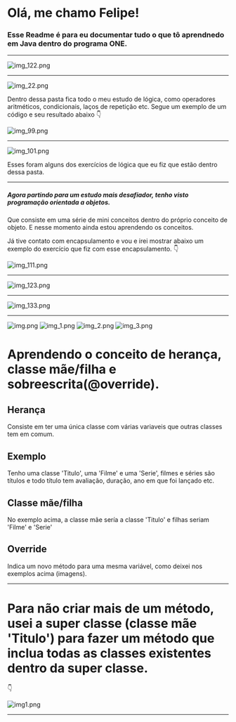 # Olá, me chamo Felipe!
### Esse Readme é para eu documentar tudo o que tô aprendnedo em Java dentro do programa ONE.

---
![img_122.png](ConexaoDigital/src/DigitalConexao/images/img_122.png)

---
![img_22.png](ConexaoDigital/src/DigitalConexao/images/img_22.png)

Dentro dessa pasta fica todo o meu estudo de lógica, como operadores aritméticos, condicionais, laços de repetição etc.
Segue um exemplo de um código e seu resultado abaixo 👇

![img_99.png](ConexaoDigital/src/DigitalConexao/images/img_99.png)

---
![img_101.png](ConexaoDigital/src/DigitalConexao/images/img_101.png)

Esses foram alguns dos exercícios de lógica que eu fiz que estão dentro dessa pasta.

---
##### Agora partindo para um estudo mais desafiador, tenho visto programação orientada a objetos.
Que consiste em uma série de mini conceitos dentro do próprio conceito de objeto. E nesse momento ainda estou aprendendo os conceitos.

Já tive contato com encapsulamento e vou e irei mostrar abaixo um exemplo do exercício que fiz com esse encapsulamento. 👇

![img_111.png](ConexaoDigital/src/DigitalConexao/images/img_111.png)

---
![img_123.png](ConexaoDigital/src/DigitalConexao/images/img_123.png)

---
![img_133.png](ConexaoDigital/src/DigitalConexao/images/img_133.png)

---
![img.png](ConexaoDigital/src/DigitalConexao/images/img.png)
![img_1.png](ConexaoDigital/src/DigitalConexao/images/img_1.png)
![img_2.png](ConexaoDigital/src/DigitalConexao/images/img_2.png)
![img_3.png](ConexaoDigital/src/DigitalConexao/images/img_3.png)

# Aprendendo o conceito de herança, classe mãe/filha e sobreescrita(@override).

## Herança
Consiste em ter uma única classe com várias variaveis que outras classes tem em comum.

## Exemplo 
Tenho uma classe 'Titulo', uma 'Filme' e uma 'Serie', filmes e séries são títulos
e todo título tem avaliação, duração, ano em que foi lançado etc.

## Classe mãe/filha
No exemplo acima, a classe mãe sería a classe 'Titulo' e filhas seriam 'Filme' e 'Serie'

## Override
Indica um novo método para uma mesma variável, como deixei nos exemplos acima (imagens).

---

# Para não criar mais de um método, usei a super classe (classe mãe 'Titulo') para fazer um método que inclua todas as classes existentes dentro da super classe. 

👇

![img1.png](ConexaoDigital/src/DigitalConexao/images/img1.png)

---